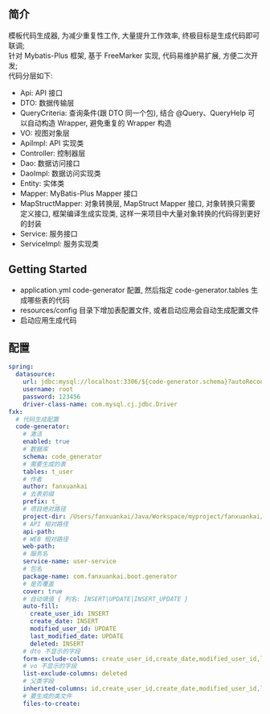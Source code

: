 ## 简介
模板代码生成器, 为减少重复性工作, 大量提升工作效率, 终极目标是生成代码即可联调;  
针对 Mybatis-Plus 框架, 基于 FreeMarker 实现, 代码易维护易扩展, 方便二次开发;  
代码分层如下: 
- Api: API 接口
- DTO: 数据传输层
- QueryCriteria: 查询条件(跟 DTO 同一个包), 结合 @Query、QueryHelp 可以自动构造 Wrapper, 避免重复的 Wrapper 构造
- VO: 视图对象层
- ApiImpl: API 实现类
- Controller: 控制器层
- Dao: 数据访问接口
- DaoImpl: 数据访问实现类
- Entity: 实体类
- Mapper: MyBatis-Plus Mapper 接口
- MapStructMapper: 对象转换层, MapStruct Mapper 接口, 对象转换只需要定义接口, 框架编译生成实现类, 这样一来项目中大量对象转换的代码得到更好的封装
- Service: 服务接口
- ServiceImpl: 服务实现类

## Getting Started
- application.yml code-generator 配置, 然后指定 code-generator.tables 生成哪些表的代码
- resources/config 目录下增加表配置文件, 或者启动应用会自动生成配置文件
- 启动应用生成代码

## 配置
```yml
spring:
  datasource:
    url: jdbc:mysql://localhost:3306/${code-generator.schema}?autoReconnect=true&useUnicode=true&characterEncoding=utf8&zeroDateTimeBehavior=convertToNull&useSSL=false&serverTimezone=Asia/Shanghai
    username: root
    password: 123456
    driver-class-name: com.mysql.cj.jdbc.Driver
fxk:
  # 代码生成配置
  code-generator:
    # 激活
    enabled: true
    # 数据库
    schema: code_generator
    # 需要生成的表
    tables: t_user
    # 作者
    author: fanxuankai
    # 去表前缀
    prefix: t_
    # 项目绝对路径
    project-dir: /Users/fanxuankai/Java/Workspace/myproject/fanxuankai/framework/标准/fxk-boot/fxk-boot-starter-generator-sample
    # API 相对路径
    api-path:
    # WEB 相对路径
    web-path:
    # 服务名
    service-name: user-service
    # 包名
    package-name: com.fanxuankai.boot.generator
    # 是否覆盖
    cover: true
    # 自动填值 { 列名: INSERT|UPDATE|INSERT_UPDATE }
    auto-fill:
      create_user_id: INSERT
      create_date: INSERT
      modified_user_id: UPDATE
      last_modified_date: UPDATE
      deleted: INSERT
    # dto 不显示的字段
    form-exclude-columns: create_user_id,create_date,modified_user_id,last_modified_date,deleted
    # vo 不显示的字段
    list-exclude-columns: deleted
    # 父类字段
    inherited-columns: id,create_user_id,create_date,modified_user_id,last_modified_date,deleted
    # 要生成的类文件
    files-to-create:
```